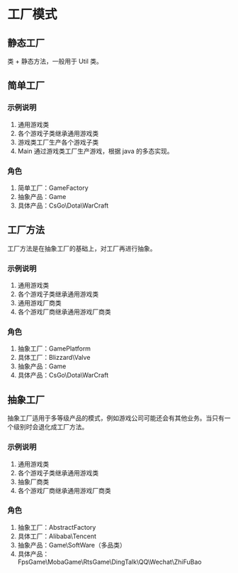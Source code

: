 # 工厂模式

## 静态工厂

类 + 静态方法，一般用于 Util 类。

## 简单工厂

### 示例说明
1. 通用游戏类
2. 各个游戏子类继承通用游戏类
3. 游戏类工厂生产各个游戏子类
4. Main 通过游戏类工厂生产游戏，根据 java 的多态实现。

### 角色
1. 简单工厂：GameFactory
2. 抽象产品：Game
3. 具体产品：CsGo\Dota\WarCraft

## 工厂方法

工厂方法是在抽象工厂的基础上，对工厂再进行抽象。

### 示例说明
1. 通用游戏类
2. 各个游戏子类继承通用游戏类
3. 通用游戏厂商类
4. 各个游戏厂商继承通用游戏厂商类

### 角色
1. 抽象工厂：GamePlatform
2. 具体工厂：Blizzard\Valve
2. 抽象产品：Game
3. 具体产品：CsGo\Dota\WarCraft

## 抽象工厂

抽象工厂适用于多等级产品的模式，例如游戏公司可能还会有其他业务。当只有一个级别时会退化成工厂方法。

### 示例说明
1. 通用游戏类
2. 各个游戏子类继承通用游戏类
3. 抽象厂商类
4. 各个游戏厂商继承通用游戏厂商类

### 角色
1. 抽象工厂：AbstractFactory
2. 具体工厂：Alibaba\Tencent
2. 抽象产品：Game\SoftWare（多品类）
3. 具体产品：FpsGame\MobaGame\RtsGame\DingTalk\QQ\Wechat\ZhiFuBao